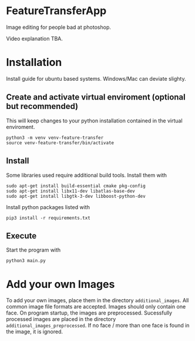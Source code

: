 # FeatureTransferApp
Image editing for people bad at photoshop.

Video explanation TBA.


# Installation
Install guide for ubuntu based systems. Windows/Mac can deviate slighty.

## Create and activate virtual enviroment (optional but recommended)
This will keep changes to your python installation contained in the virtual enviroment.

```
python3 -m venv venv-feature-transfer
source venv-feature-transfer/bin/activate
```

## Install
Some libraries used require additional build tools. Install them with
```
sudo apt-get install build-essential cmake pkg-config
sudo apt-get install libx11-dev libatlas-base-dev
sudo apt-get install libgtk-3-dev libboost-python-dev
```

Install python packages listed with

```
pip3 install -r requirements.txt
```

## Execute
Start the program with
```
python3 main.py
```

# Add your own Images
To add your own images, place them in the directory `additional_images`. All common image file formats are accepted. Images should only contain one face. On program startup, the images are preprocessed. Sucessfully processed images are placed in the directory `additional_images_preprocessed`. If no face / more than one face is found in the image, it is ignored.